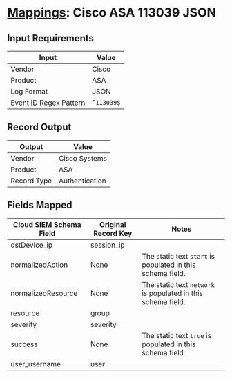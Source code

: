 # [Mappings](README.md): Cisco ASA 113039 JSON

## Input Requirements

|Input|Value|
|-----|-----|
|Vendor|Cisco|
|Product|ASA|
|Log Format|JSON|
|Event ID Regex Pattern|`^113039$`|

## Record Output

|Output|Value|
|------|-----|
|Vendor|Cisco Systems|
|Product|ASA|
|Record Type|Authentication|

## Fields Mapped

|Cloud SIEM Schema Field|Original Record Key|Notes|
|-----------------------|-------------------|-----|
|dstDevice_ip|session_ip||
|normalizedAction|None|The static text `start` is populated in this schema field.|
|normalizedResource|None|The static text `network` is populated in this schema field.|
|resource|group||
|severity|severity||
|success|None|The static text `true` is populated in this schema field.|
|user_username|user||

